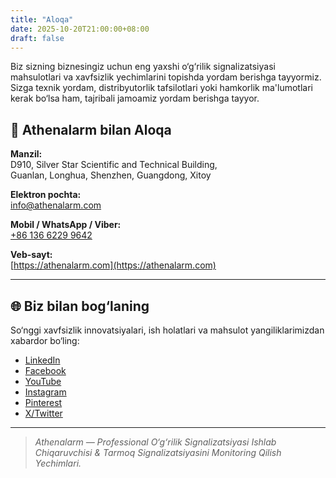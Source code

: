 ```yaml
---
title: "Aloqa"
date: 2025-10-20T21:00:00+08:00
draft: false
---
```


Biz sizning biznesingiz uchun eng yaxshi o‘g‘rilik signalizatsiyasi mahsulotlari va xavfsizlik yechimlarini topishda yordam berishga tayyormiz. Sizga texnik yordam, distribyutorlik tafsilotlari yoki hamkorlik ma'lumotlari kerak bo‘lsa ham, tajribali jamoamiz yordam berishga tayyor.

## 📍 Athenalarm bilan Aloqa

**Manzil:**  
D910, Silver Star Scientific and Technical Building,  
Guanlan, Longhua, Shenzhen, Guangdong, Xitoy  

**Elektron pochta:**  
[info@athenalarm.com](mailto:info@athenalarm.com)

**Mobil / WhatsApp / Viber:**  
[+86 136 6229 9642](https://api.whatsapp.com/send?phone=8613662299642)

**Veb-sayt:**  
[https://athenalarm.com](https://athenalarm.com)

---

## 🌐 Biz bilan bog‘laning

So‘nggi xavfsizlik innovatsiyalari, ish holatlari va mahsulot yangiliklarimizdan xabardor bo‘ling:

- [LinkedIn](https://www.linkedin.com/company/athenalarm)
- [Facebook](https://www.facebook.com/athenalarm)
- [YouTube](https://www.youtube.com/@athenalarm3663)
- [Instagram](https://www.instagram.com/athenalarm)
- [Pinterest](https://www.pinterest.com/athenalarm/)
- [X/Twitter](https://x.com/Athenalarm)

---

> _Athenalarm — Professional O‘g‘rilik Signalizatsiyasi Ishlab Chiqaruvchisi & Tarmoq Signalizatsiyasini Monitoring Qilish Yechimlari._